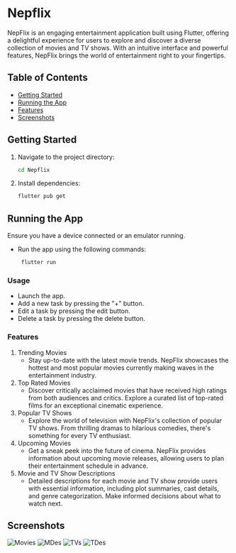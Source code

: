 # Nepflix
NepFlix is an engaging entertainment application built using Flutter, offering a delightful experience for users to explore and discover a diverse collection of movies and TV shows. With an intuitive interface and powerful features, NepFlix brings the world of entertainment right to your fingertips.
## Table of Contents
- [Getting Started](#getting-started)
- [Running the App](#running-the-app)
- [Features](#features)
- [Screenshots](#screenshots)

## Getting Started


1. Navigate to the project directory:
   ```bash
   cd Nepflix
   ```
2. Install dependencies:
   ```bash
   flutter pub get
   ```
## Running the App

Ensure you have a device connected or an emulator running.
- Run the app using the following commands:
  ```bash
   flutter run
  ```

### Usage

- Launch the app.
- Add a new task by pressing the "+" button.
- Edit a task by pressing the edit button.
- Delete a task by pressing the delete button.

### Features

1. Trending Movies
   - Stay up-to-date with the latest movie trends. NepFlix showcases the hottest and most popular movies currently making waves in the entertainment industry.
2. Top Rated Movies
   - Discover critically acclaimed movies that have received high ratings from both audiences and critics. Explore a curated list of top-rated films for an exceptional cinematic experience.
3. Popular TV Shows
   - Explore the world of television with NepFlix's collection of popular TV shows. From thrilling dramas to hilarious comedies, there's something for every TV enthusiast.
4. Upcoming Movies
   - Get a sneak peek into the future of cinema. NepFlix provides information about upcoming movie releases, allowing users to plan their entertainment schedule in advance.
5. Movie and TV Show Descriptions
   - Detailed descriptions for each movie and TV show provide users with essential information, including plot summaries, cast details, and genre categorization. Make informed decisions about what to watch next.

## Screenshots

![Movies](https://media.discordapp.net/attachments/1036120891857305661/1194974295781277778/Screenshot_1704974409.png?ex=65b24d89&is=659fd889&hm=b8385e2276a340ffa140ba54e9ca817bba80811a03e001ea5f80ed2eef0a5523&=&format=webp&quality=lossless&width=335&height=669)
![MDes](https://media.discordapp.net/attachments/1036120891857305661/1194974342619086929/Screenshot_1704974417.png?ex=65b24d94&is=659fd894&hm=b941355c5bb90efe48b6e97277984a83012dd69e901881dc39b070e7257f7293&=&format=webp&quality=lossless&width=335&height=669)
![TVs](https://media.discordapp.net/attachments/1036120891857305661/1194974343210475600/Screenshot_1704974424.png?ex=65b24d94&is=659fd894&hm=d7f1d7f040344954216acf0da6a6ba4090b97861acaaeb26c2e80e5bdab4d938&=&format=webp&quality=lossless&width=335&height=669)
![TDes](https://media.discordapp.net/attachments/1036120891857305661/1194974366048469073/Screenshot_1704974436.png?ex=65b24d9a&is=659fd89a&hm=072821c09b71e1b98b35024682237eac58f120abbcb8c0ebed4101b188020dcf&=&format=webp&quality=lossless&width=335&height=669)

